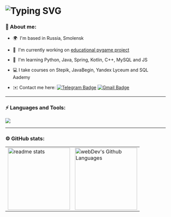 <h1><img src="https://readme-typing-svg.herokuapp.com?font=Righteous&size=27&duration=6300&vCenter=true&pause=350&color=9D9DE8&random=false&width=680&lines=Hi%F0%9F%91%8B%2C+my+name+is+Alexandr+Mikhalchenkov!;I'm+a+young+backend+developer+who+is+still+learning+%F0%9F%A7%91%F0%9F%8F%BB%E2%80%8D%F0%9F%92%BB" alt="Typing SVG" /></h1>

### 👤 About me:
* 🌍  I'm based in Russia, Smolensk
  
* 🚀  I'm currently working on [educational pygame project](https://github.com/mikhalexandr/Sensei-Rescuing-Pygame)
  
* 🧠  I'm learning Python, Java, Spring, Kotlin, C++, MySQL and JS
  
* 💻  I take courses on Stepik, JavaBegin, Yandex Lyceum and SQL Aademy
 
* ✉️  Сontact me here: [![Telegram Badge](https://img.shields.io/badge/-Telegram-blue?style=flat&logo=Telegram&logoColor=white)](https://t.me/mikhalexandr) [![Gmail Badge](https://img.shields.io/badge/-Gmail-red?style=flat&logo=Gmail&logoColor=white)](mailto:mikhalchenkov22@gmail.com)

---

### :zap: Languages and Tools:
<div>
    <img src="https://skillicons.dev/icons?i=python,cpp,java,spring,kotlin,js,vuejs,jquery,html,css,mysql,mongodb,git" />
</div>

---

### ⚙️ GitHub stats:
<table>
  <tr>
    <td>
     <img height="195px" align="centre" src="https://github-readme-stats-salesp07.vercel.app/api?username=mikhalexandr&count_private=true&layout=compact&show_icons=true&theme=react&icon_color=9D9DE8&rank_icon=github&text_color=ffffff&title_color=9D9DE8" alt="readme stats" />
    </td>
    <td>
      <img height="195px" align="centre" alt="webDev's Github Languages" src="https://github-readme-stats-sigma-five.vercel.app/api/top-langs/?username=mikhalexandr&layout=compact&langs_count=10&title_color=9D9DE8&text_color=ffffff&icon_color=6366f1&theme=react&locale=en&custom_title=Top%20%Languages" />
    </td>
  </tr>
</table>  

